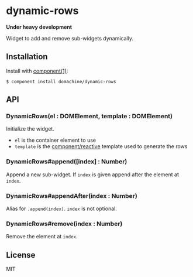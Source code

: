 
# dynamic-rows

  **Under heavy development**

  Widget to add and remove sub-widgets dynamically.

## Installation

  Install with [component(1)](http://component.io):

    $ component install domachine/dynamic-rows

## API

### DynamicRows(el : DOMElement, template : DOMElement)

  Initialize the widget.

   * `el` is the container element to use
   * `template` is the
     [component/reactive](http://github.com/component/reactive) template
     used to generate the rows

### DynamicRows#append([index] : Number)

  Append a new sub-widget.  If `index` is given append after the
  element at `index`.

### DynamicRows#appendAfter(index : Number)

  Alias for `.append(index)`.  `index` is not optional.

### DynamicRows#remove(index : Number)

  Remove the element at `index`.

## License

  MIT
